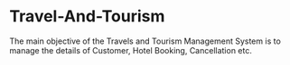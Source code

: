 # Travel-And-Tourism
The main objective of the Travels and Tourism Management System is to manage the details of Customer, Hotel Booking, Cancellation etc.
